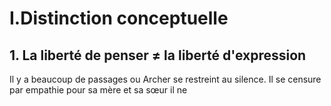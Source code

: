 # I.Distinction conceptuelle
## 1. La liberté de penser $\neq$ la liberté d'expression
Il y a beaucoup de passages ou Archer se restreint au silence. 
Il se censure par empathie pour sa mère et sa sœur il ne 

